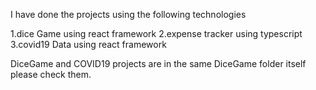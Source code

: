 I have done the projects using the following technologies 

1.dice Game using react framework
2.expense tracker using typescript
3.covid19 Data using react framework

DiceGame and COVID19 projects are in the same DiceGame folder itself please check them. 
